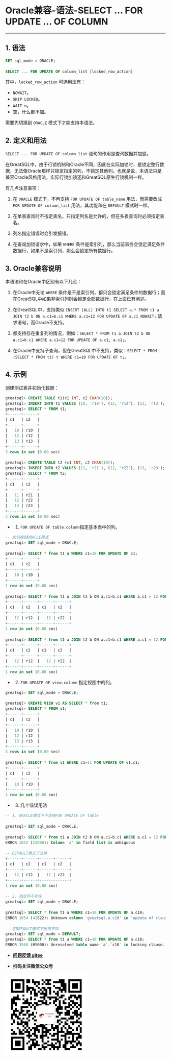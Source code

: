 # Oracle兼容-语法-SELECT ... FOR UPDATE ... OF COLUMN
---


## 1. 语法

```sql
SET sql_mode = ORACLE;

SELECT ... FOR UPDATE OF column_list [locked_row_action]
```

其中，`locked_row_action` 可选用法有：

- `NOWAIT`。
- `SKIP LOCKED`。
- `WAIT n`。
- 空，什么都不加。

需要先切换到 `ORACLE` 模式下才能支持本语法。

## 2. 定义和用法

`SELECT ... FOR UPDATE OF column_list` 语句的作用是查询数据并加锁。

在GreatSQL中，由于行锁机制和Oracle不同，因此在实际加锁时，是锁定整行数据，无法像Oracle那样只锁定指定的列，不锁定其他列。也就是说，本语法只是兼容Oracle风格用法，实际行锁加锁还和GreatSQL原生行锁机制一样。


有几点注意事项：

1. 在 `ORACLE` 模式下，不再支持 `FOR UPDATE OF table_name` 用法，而需要改成 `FOR UPDATE OF column_list` 用法，其功能和在 `DEFAULT` 模式时一样。

2. 在单表查询时不指定表名，只指定列名是允许的，但在多表查询时必须指定表名。

3. 列名指定错误时会引发报错。

4. 在查询加锁请求中，如果 `WHERE` 条件是索引列，那么当前事务会锁定满足条件数据行，如果不是索引列，那么会锁定所有数据行。


## 3. Oracle兼容说明

本语法和在Oracle中区别有以下几点：

1. 在Oracle中无论 `WHERE` 条件是不是索引列，都只会锁定满足条件的数据行；而在GreatSQL中如果非索引列则会锁定全部数据行，在上面已有阐述。

2. 在GreatSQL中，支持类似 `INSERT [ALL] INTO t1 SELECT a.* FROM t1 a JOIN t2 b ON a.c1=b.c1 WHERE a.c1=12 FOR UPDATE OF a.c1 NOWAIT;` 请求语句，而Oracle不支持。

3. 都支持存在重复列的情况，例如：`SELECT * FROM t1 a JOIN t2 b ON a.c1=b.c1 WHERE a.c1=12 FOR UPDATE OF a.c1, a.c1;`。

4. 在Oracle中支持子查询，但在GreatSQL中不支持，类似：`SELECT * FROM (SELECT * FROM t1) t WHERE c1=10 FOR UPDATE OF t;`。


## 4. 示例

创建测试表并初始化数据：
```sql
greatsql> CREATE TABLE t1(c1 INT, c2 CHAR(10));
greatsql> INSERT INTO t1 VALUES (10, 'r10'), (12, 'r12'), (13, 'r13');
greatsql> SELECT * FROM t1;
+------+------+
| c1   | c2   |
+------+------+
|   10 | r10  |
|   12 | r12  |
|   13 | r13  |
+------+------+
3 rows in set (0.00 sec)

greatsql> CREATE TABLE t2 (c1 INT, c2 CHAR(10));
greatsql> INSERT INTO t2 VALUES (11, 'r21'), (12, 'r22'), (13, 'r23');
greatsql> SELECT * FROM t2;
+------+------+
| c1   | c2   |
+------+------+
|   11 | r21  |
|   12 | r22  |
|   13 | r23  |
+------+------+
3 rows in set (0.00 sec)
```

- 1. `FOR UPDATE OF table.column`指定基本表中的列。

```sql
-- 先切换到ORACLE模式
greatsql> SET sql_mode = ORACLE;

greatsql> SELECT * from t1 a WHERE c1=10 FOR UPDATE OF c1;
+------+------+
| c1   | c2   |
+------+------+
|   10 | r10  |
+------+------+
1 row in set (0.00 sec)

greatsql> SELECT * from t1 a JOIN t2 b ON a.c1=b.c1 WHERE a.c1 = 12 FOR UPDATE OF a.c1 NOWAIT;
+------+------+------+------+
| c1   | c2   | c1   | c2   |
+------+------+------+------+
|   12 | r12  |   12 | r22  |
+------+------+------+------+
1 row in set (0.00 sec)

greatsql> SELECT * from t1 a JOIN t2 b ON a.c1=b.c1 WHERE a.c1 = 12 FOR UPDATE OF a.c1,b.c2 NOWAIT;
+------+------+------+------+
| c1   | c2   | c1   | c2   |
+------+------+------+------+
|   12 | r12  |   12 | r22  |
+------+------+------+------+
1 row in set (0.00 sec)
```

- 2. `FOR UPDATE OF view.column` 指定视图中的列。

```sql
greatsql> SET sql_mode = ORACLE;

greatsql> CREATE VIEW v1 AS SELECT * from t1;
greatsql> SELECT * FROM v1;
+------+------+
| c1   | c2   |
+------+------+
|   10 | r10  |
|   12 | r12  |
|   13 | r13  |
+------+------+
3 rows in set (0.00 sec)

greatsql> SELECT * from v1 WHERE c1=11 FOR UPDATE OF v1.c1;
+------+------+
| c1   | c2   |
+------+------+
|   10 | r10  |
+------+------+
1 row in set (0.00 sec)
```

- 3. 几个错误用法

```sql
-- 1. ORACLE模式下不支持FOR UPDATE OF table 

greatsql> SET sql_mode = ORACLE;

greatsql> SELECT * from t1 a JOIN t2 b ON a.c1=b.c1 WHERE a.c1 = 12 FOR UPDATE OF a NOWAIT;
ERROR 1052 (23000): Column 'a' in field list is ambiguous

-- DEFAULT模式下支持
+------+------+------+------+
| c1   | c2   | c1   | c2   |
+------+------+------+------+
|   12 | r12  |   12 | r22  |
+------+------+------+------+
1 row in set (0.00 sec)

-- 2. 指定列不存在
greatsql> SET sql_mode = ORACLE;

greatsql> SELECT * from t1 a WHERE c1=10 FOR UPDATE OF a.c10;
ERROR 1054 (42S22): Unknown column 'greatsql.a.c10' in 'update of clause'

-- 在DEFAULT模式下报错不同
greatsql> SET sql_mode = DEFAULT;
greatsql> SELECT * from t1 a WHERE c1=10 FOR UPDATE OF a.c10;
ERROR 3568 (HY000): Unresolved table name `a`.`c10` in locking clause.
```



- **[问题反馈 gitee](https://gitee.com/GreatSQL/GreatSQL-Manual/issues)**

- **扫码关注微信公众号**

![greatsql-wx](../../greatsql-wx.jpg)
